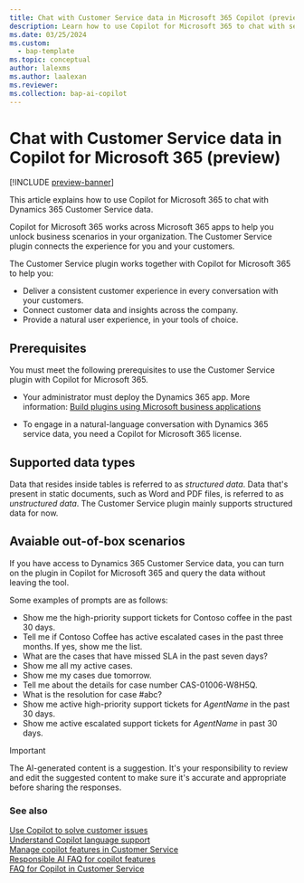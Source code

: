 ```yaml
---
title: Chat with Customer Service data in Microsoft 365 Copilot (preview)
description: Learn how to use Copilot for Microsoft 365 to chat with service data and ask questions in natural language.
ms.date: 03/25/2024
ms.custom:
  - bap-template
ms.topic: conceptual
author: lalexms
ms.author: laalexan
ms.reviewer:
ms.collection: bap-ai-copilot
---
```


# Chat with Customer Service data in Copilot for Microsoft 365 (preview)

[!INCLUDE [preview-banner](../../../shared-content/shared/preview-includes/preview-note.md)]

This article explains how to use Copilot for Microsoft 365 to chat with Dynamics 365 Customer Service data.

Copilot for Microsoft 365 works across Microsoft 365 apps to help you unlock business scenarios in your organization. The Customer Service plugin connects the experience for you and your customers.

The Customer Service plugin works together with Copilot for Microsoft 365 to help you:

- Deliver a consistent customer experience in every conversation with your customers.
- Connect customer data and insights across the company.
- Provide a natural user experience, in your tools of choice.

## Prerequisites 

You must meet the following prerequisites to use the Customer Service plugin with Copilot for Microsoft 365.

- Your administrator must deploy the Dynamics 365 app. More information: [Build plugins using Microsoft business applications](/microsoft-365-copilot/extensibility/overview-business-applications#known-limitations)

- To engage in a natural-language conversation with Dynamics 365 service data, you need a Copilot for Microsoft 365 license. 

## Supported data types

Data that resides inside tables is referred to as *structured data*. Data that's present in static documents, such as Word and PDF files, is referred to as *unstructured data*. The Customer Service plugin mainly supports structured data for now.

## Avaiable out-of-box scenarios

If you have access to Dynamics 365 Customer Service data, you can turn on the plugin in Copilot for Microsoft 365 and query the data without leaving the tool.

Some examples of prompts are as follows:

- Show me the high-priority support tickets for Contoso coffee in the past 30 days.
- Tell me if Contoso Coffee has active escalated cases in the past three months. If yes, show me the list.
- What are the cases that have missed SLA in the past seven days?
- Show me all my active cases.
- Show me my cases due tomorrow.
- Tell me about the details for case number CAS-01006-W8H5Q.
- What is the resolution for case #abc?
- Show me active high-priority support tickets for *AgentName* in the past 30 days.
- Show me active escalated support tickets for *AgentName* in past 30 days.

> [!IMPORTANT]
> The AI-generated content is a suggestion. It's your responsibility to review and edit the suggested content to make sure it's accurate and appropriate before sharing the responses.


### See also

[Use Copilot to solve customer issues](use-copilot-features.md)  
[Understand Copilot language support](copilot-language-support.md)  
[Manage copilot features in Customer Service](../administer/configure-copilot-features.md)  
[Responsible AI FAQ for copilot features](../implement/faq-responsible-ai-copilot.md)   
[FAQ for Copilot in Customer Service](../administer/faq-copilot-features.md)  

